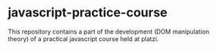 # javascript-practice-course
This repository contains a part of the development (DOM manipulation theory) of a practical javascript course held at platzi.
